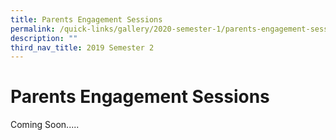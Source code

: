 ```yaml
---
title: Parents Engagement Sessions
permalink: /quick-links/gallery/2020-semester-1/parents-engagement-sessions
description: ""
third_nav_title: 2019 Semester 2
---
```

# **Parents Engagement Sessions**

Coming Soon.....